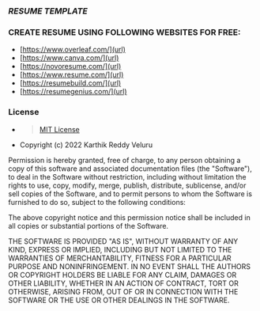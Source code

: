 ### _RESUME TEMPLATE_



### CREATE RESUME USING FOLLOWING WEBSITES FOR FREE:

- [https://www.overleaf.com/](url)
- [https://www.canva.com/](url)
- [https://novoresume.com/](url)
- [https://www.resume.com/](url)
- [https://resumebuild.com/](url)
- [https://resumegenius.com/](url)
### License

- > [MIT License](https://github.com/2000090063/Resume-using-Latex/blob/main/LICENSE)
- Copyright (c) 2022 Karthik Reddy Veluru

Permission is hereby granted, free of charge, to any person obtaining a copy
of this software and associated documentation files (the "Software"), to deal
in the Software without restriction, including without limitation the rights
to use, copy, modify, merge, publish, distribute, sublicense, and/or sell
copies of the Software, and to permit persons to whom the Software is
furnished to do so, subject to the following conditions:

The above copyright notice and this permission notice shall be included in all
copies or substantial portions of the Software.

THE SOFTWARE IS PROVIDED "AS IS", WITHOUT WARRANTY OF ANY KIND, EXPRESS OR
IMPLIED, INCLUDING BUT NOT LIMITED TO THE WARRANTIES OF MERCHANTABILITY,
FITNESS FOR A PARTICULAR PURPOSE AND NONINFRINGEMENT. IN NO EVENT SHALL THE
AUTHORS OR COPYRIGHT HOLDERS BE LIABLE FOR ANY CLAIM, DAMAGES OR OTHER
LIABILITY, WHETHER IN AN ACTION OF CONTRACT, TORT OR OTHERWISE, ARISING FROM,
OUT OF OR IN CONNECTION WITH THE SOFTWARE OR THE USE OR OTHER DEALINGS IN THE
SOFTWARE.



